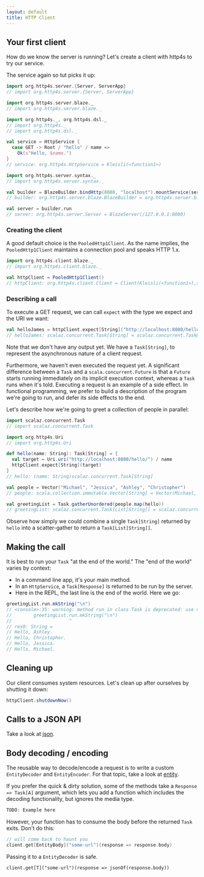 ```yaml
---
layout: default
title: HTTP Client
---
```


## Your first client

How do we know the server is running?  Let's create a client with
http4s to try our service.

The service again so tut picks it up:

```scala
import org.http4s.server.{Server, ServerApp}
// import org.http4s.server.{Server, ServerApp}

import org.http4s.server.blaze._
// import org.http4s.server.blaze._

import org.http4s._, org.http4s.dsl._
// import org.http4s._
// import org.http4s.dsl._

val service = HttpService {
  case GET -> Root / "hello" / name =>
    Ok(s"Hello, $name.")
}
// service: org.http4s.HttpService = Kleisli(<function1>)

import org.http4s.server.syntax._
// import org.http4s.server.syntax._

val builder = BlazeBuilder.bindHttp(8080, "localhost").mountService(service, "/")
// builder: org.http4s.server.blaze.BlazeBuilder = org.http4s.server.blaze.BlazeBuilder@30749b62

val server = builder.run
// server: org.http4s.server.Server = BlazeServer(/127.0.0.1:8080)
```


### Creating the client

A good default choice is the `PooledHttp1Client`.  As the name
implies, the `PooledHttp1Client` maintains a connection pool and
speaks HTTP 1.x.

```scala
import org.http4s.client.blaze._
// import org.http4s.client.blaze._

val httpClient = PooledHttp1Client()
// httpClient: org.http4s.client.Client = Client(Kleisli(<function1>),scalaz.concurrent.Task@6d6e8737)
```

### Describing a call

To execute a GET request, we can call `expect` with the type we expect
and the URI we want:

```scala
val helloJames = httpClient.expect[String]("http://localhost:8080/hello/James")
// helloJames: scalaz.concurrent.Task[String] = scalaz.concurrent.Task@17e09ed2
```

Note that we don't have any output yet.  We have a `Task[String]`, to
represent the asynchronous nature of a client request.

Furthermore, we haven't even executed the request yet.  A significant
difference between a `Task` and a `scala.concurrent.Future` is that a
`Future` starts running immediately on its implicit execution context,
whereas a `Task` runs when it's told.  Executing a request is an
example of a side effect.  In functional programming, we prefer to
build a description of the program we're going to run, and defer its
side effects to the end.

Let's describe how we're going to greet a collection of people in
parallel:

```scala
import scalaz.concurrent.Task
// import scalaz.concurrent.Task

import org.http4s.Uri
// import org.http4s.Uri

def hello(name: String): Task[String] = {
  val target = Uri.uri("http://localhost:8080/hello/") / name
  httpClient.expect[String](target)
}
// hello: (name: String)scalaz.concurrent.Task[String]

val people = Vector("Michael", "Jessica", "Ashley", "Christopher")
// people: scala.collection.immutable.Vector[String] = Vector(Michael, Jessica, Ashley, Christopher)

val greetingList = Task.gatherUnordered(people.map(hello))
// greetingList: scalaz.concurrent.Task[List[String]] = scalaz.concurrent.Task@1a6657d5
```

Observe how simply we could combine a single `Task[String]` returned
by `hello` into a scatter-gather to return a `Task[List[String]]`.

## Making the call

It is best to run your `Task` "at the end of the world."  The "end of
the world" varies by context:

* In a command line app, it's your main method.
* In an `HttpService`, a `Task[Response]` is returned to be run by the
  server.
* Here in the REPL, the last line is the end of the world.  Here we go:

```scala
greetingList.run.mkString("\n")
// <console>:35: warning: method run in class Task is deprecated: use unsafePerformSync
//        greetingList.run.mkString("\n")
//                     ^
// res0: String =
// Hello, Ashley.
// Hello, Christopher.
// Hello, Jessica.
// Hello, Michael.
```

## Cleaning up

Our client consumes system resources. Let's clean up after ourselves by shutting
it down:

```scala
httpClient.shutdownNow()
```




## Calls to a JSON API

Take a look at [json].

## Body decoding / encoding

The reusable way to decode/encode a request is to write a custom `EntityDecoder`
and `EntityEncoder`. For that topic, take a look at [entity].

If you prefer the quick & dirty solution, some of the methods take a `Response
=> Task[A]` argument, which lets you add a function which includes the decoding
functionality, but ignores the media type.

```scala
TODO: Example here
```

However, your function has to consume the body before the returned `Task` exits.
Don't do this:

```scala
// will come back to haunt you
client.get[EntityBody]("some-url")(response => response.body)
```

Passing it to a `EntityDecoder` is safe.

```
client.get[T]("some-url")(response => jsonOf(response.body))
```

[entity]: entity.html
[service]: service.html
[json]: json.html
